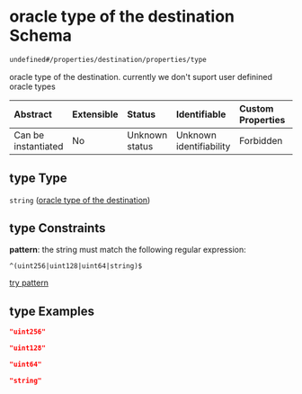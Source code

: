 # oracle type of the destination Schema

```txt
undefined#/properties/destination/properties/type
```

oracle type of the destination. currently we don't suport user definined oracle types

| Abstract            | Extensible | Status         | Identifiable            | Custom Properties | Additional Properties | Access Restrictions | Defined In                                                      |
| :------------------ | :--------- | :------------- | :---------------------- | :---------------- | :-------------------- | :------------------ | :-------------------------------------------------------------- |
| Can be instantiated | No         | Unknown status | Unknown identifiability | Forbidden         | Allowed               | none                | [relayer.json\*](../../out/relayer.json "open original schema") |

## type Type

`string` ([oracle type of the destination](relayer-properties-destination-properties-oracle-type-of-the-destination.md))

## type Constraints

**pattern**: the string must match the following regular expression:&#x20;

```regexp
^(uint256|uint128|uint64|string)$
```

[try pattern](https://regexr.com/?expression=%5E\(uint256%7Cuint128%7Cuint64%7Cstring\)%24 "try regular expression with regexr.com")

## type Examples

```json
"uint256"
```

```json
"uint128"
```

```json
"uint64"
```

```json
"string"
```
